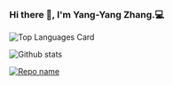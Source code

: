 ### Hi there 👋, I'm Yang-Yang Zhang.💻 

<!--
**pigudog/pigudog** is a ✨ _special_ ✨ repository because its `README.md` (this file) appears on your GitHub profile.

Here are some ideas to get you started:

- 🔭 I’m currently working on ...
- 🌱 I’m currently learning ...
- 👯 I’m looking to collaborate on ...
- 🤔 I’m looking for help with ...
- 💬 Ask me about ...
- 📫 How to reach me: ...
- 😄 Pronouns: ...
- ⚡ Fun fact: ...
-->

![Top Languages Card](https://github-readme-stats.vercel.app/api/top-langs/?username=pigudog&layout=compact)

![Github stats](https://github-readme-stats.vercel.app/api?username=pigudog&theme=highcontrast&show_icons=true&count_private=true)

[![Repo name](https://github-readme-stats.vercel.app/api/pin/?username=pigudog&repo=repo-name&show_owner=true)](https://github.com/yourusername/repo-name)
